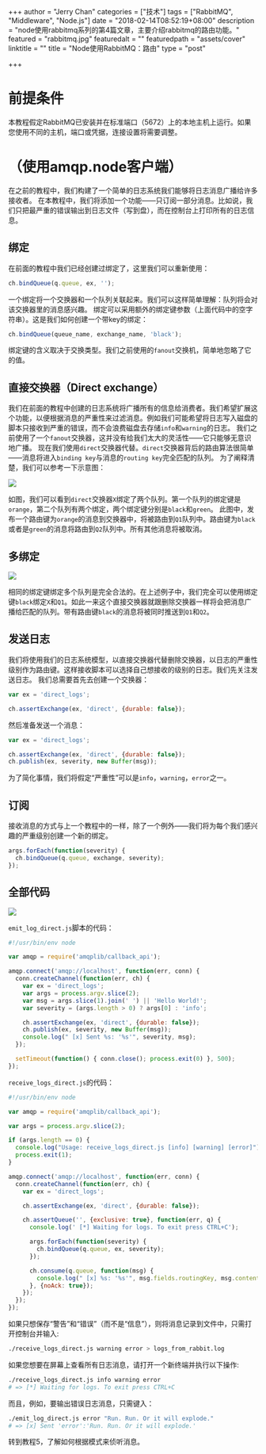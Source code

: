 +++
author = "Jerry Chan"
categories = ["技术"]
tags = ["RabbitMQ", "Middleware", "Node.js"]
date = "2018-02-14T08:52:19+08:00"
description = "node使用rabbitmq系列的第4篇文章，主要介绍rabbitmq的路由功能。"
featured = "rabbitmq.jpg"
featuredalt = ""
featuredpath = "assets/cover"
linktitle = ""
title = "Node使用RabbitMQ：路由"
type = "post"

+++

# 前提条件

本教程假定RabbitMQ已安装并在标准端口（5672）上的本地主机上运行。如果您使用不同的主机，端口或凭据，连接设置将需要调整。

# （使用amqp.node客户端）

在之前的教程中，我们构建了一个简单的日志系统我们能够将日志消息广播给许多接收者。 在本教程中，我们将添加一个功能——只订阅一部分消息。比如说，我们只把最严重的错误输出到日志文件（写到盘），而在控制台上打印所有的日志信息。

## 绑定

在前面的教程中我们已经创建过绑定了，这里我们可以重新使用：

```js
ch.bindQueue(q.queue, ex, '');
```

一个绑定将一个交换器和一个队列关联起来。我们可以这样简单理解：队列将会对该交换器里的消息感兴趣。 绑定可以采用额外的绑定键参数（上面代码中的空字符串）。这是我们如何创建一个带key的绑定：

```js
ch.bindQueue(queue_name, exchange_name, 'black');
```

绑定键的含义取决于交换类型。我们之前使用的`fanout`交换机，简单地忽略了它的值。

## 直接交换器（Direct exchange）

我们在前面的教程中创建的日志系统将广播所有的信息给消费者。我们希望扩展这个功能，以便根据消息的严重性来过滤消息。例如我们可能希望将日志写入磁盘的脚本只接收到严重的错误，而不会浪费磁盘去存储`info`和`warning`的日志。 我们之前使用了一个`fanout`交换器，这并没有给我们太大的灵活性——它只能够无意识地广播。 现在我们使用`direct`交换器代替。`direct`交换器背后的路由算法很简单——消息将进入`binding key`与消息的`routing key`完全匹配的队列。 为了阐释清楚，我们可以参考一下示意图： 

![](/assets/blog/2018-02/direct-exchange.png) 

如图，我们可以看到`direct`交换器`X`绑定了两个队列。第一个队列的绑定键是`orange`，第二个队列有两个绑定，两个绑定键分别是`black`和`green`。 此图中，发布一个路由键为`orange`的消息到交换器中，将被路由到`Q1`队列中。路由键为`black`或者是`green`的消息将路由到`Q2`队列中。所有其他消息将被取消。

## 多绑定

![](/assets/blog/2018-02/direct-exchange-multiple.png) 

相同的绑定键绑定多个队列是完全合法的。在上述例子中，我们完全可以使用绑定键`black`绑定`X`和`Q1`。如此一来这个直接交换器就跟删除交换器一样将会把消息广播给匹配的队列。带有路由键`black`的消息将被同时推送到`Q1`和`Q2`。

## 发送日志

我们将使用我们的日志系统模型，以直接交换器代替删除交换器，以日志的严重性级别作为路由键。这样接收脚本可以选择自己想接收的级别的日志。我们先关注发送日志。 我们总需要首先去创建一个交换器：

```js
var ex = 'direct_logs';

ch.assertExchange(ex, 'direct', {durable: false});
```

然后准备发送一个消息：

```js
var ex = 'direct_logs';

ch.assertExchange(ex, 'direct', {durable: false});
ch.publish(ex, severity, new Buffer(msg));
```

为了简化事情，我们将假定“严重性”可以是`info`，`warning`，`error`之一。

## 订阅

接收消息的方式与上一个教程中的一样，除了一个例外——我们将为每个我们感兴趣的严重级别创建一个新的绑定。

```js
args.forEach(function(severity) {
  ch.bindQueue(q.queue, exchange, severity);
});
```

## 全部代码

![](/assets/blog/2018-02/python-four.png) 

`emit_log_direct.js`脚本的代码：

```js
#!/usr/bin/env node

var amqp = require('amqplib/callback_api');

amqp.connect('amqp://localhost', function(err, conn) {
  conn.createChannel(function(err, ch) {
    var ex = 'direct_logs';
    var args = process.argv.slice(2);
    var msg = args.slice(1).join(' ') || 'Hello World!';
    var severity = (args.length > 0) ? args[0] : 'info';

    ch.assertExchange(ex, 'direct', {durable: false});
    ch.publish(ex, severity, new Buffer(msg));
    console.log(" [x] Sent %s: '%s'", severity, msg);
  });

  setTimeout(function() { conn.close(); process.exit(0) }, 500);
});
```

`receive_logs_direct.js`的代码：

```js
#!/usr/bin/env node

var amqp = require('amqplib/callback_api');

var args = process.argv.slice(2);

if (args.length == 0) {
  console.log("Usage: receive_logs_direct.js [info] [warning] [error]");
  process.exit(1);
}

amqp.connect('amqp://localhost', function(err, conn) {
  conn.createChannel(function(err, ch) {
    var ex = 'direct_logs';

    ch.assertExchange(ex, 'direct', {durable: false});

    ch.assertQueue('', {exclusive: true}, function(err, q) {
      console.log(' [*] Waiting for logs. To exit press CTRL+C');

      args.forEach(function(severity) {
        ch.bindQueue(q.queue, ex, severity);
      });

      ch.consume(q.queue, function(msg) {
        console.log(" [x] %s: '%s'", msg.fields.routingKey, msg.content.toString());
      }, {noAck: true});
    });
  });
});
```

如果只想保存“警告”和“错误”（而不是“信息”），则将消息记录到文件中，只需打开控制台并输入:

```sh
./receive_logs_direct.js warning error > logs_from_rabbit.log
```

如果您想要在屏幕上查看所有日志消息，请打开一个新终端并执行以下操作:

```sh
./receive_logs_direct.js info warning error
# => [*] Waiting for logs. To exit press CTRL+C
```

而且，例如，要输出错误日志消息，只需键入：

```sh
./emit_log_direct.js error "Run. Run. Or it will explode."
# => [x] Sent 'error':'Run. Run. Or it will explode.'
```

转到教程5，了解如何根据模式来侦听消息。
